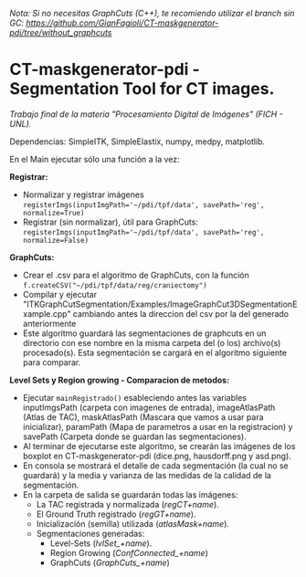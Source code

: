 *Nota: Si no necesitas GraphCuts (C++), te recomiendo utilizar el branch sin GC: https://github.com/GianFagioli/CT-maskgenerator-pdi/tree/without_graphcuts*

# CT-maskgenerator-pdi - Segmentation Tool for CT images.

*Trabajo final de la materia "Procesamiento Digital de Imágenes" (FICH - UNL).*

Dependencias: SimpleITK, SimpleElastix, numpy, medpy, matplotlib.

En el Main ejecutar sólo una función a la vez:

**Registrar:**
   - Normalizar y registrar imágenes `registerImgs(inputImgPath='~/pdi/tpf/data', savePath='reg', normalize=True)`
   - Registrar (sin normalizar), útil para GraphCuts: `registerImgs(inputImgPath='~/pdi/tpf/data', savePath='reg', normalize=False)`

**GraphCuts:**
   - Crear el .csv para el algoritmo de GraphCuts, con la función `f.createCSV("~/pdi/tpf/data/reg/craniectomy") `
   - Compilar y ejecutar "ITKGraphCutSegmentation/Examples/ImageGraphCut3DSegmentationExample.cpp" cambiando antes la direccion del csv por la del generado anteriormente
   - Este algoritmo guardará las segmentaciones de graphcuts en un directorio con ese nombre en la misma carpeta del (o los) archivo(s) procesado(s). Esta segmentación se cargará en el algoritmo siguiente para comparar.

**Level Sets y Region growing - Comparacion de metodos:**
   - Ejecutar `mainRegistrado()` esableciendo antes las variables inputImgsPath (carpeta con imagenes de entrada),     imageAtlasPath (Atlas de TAC), maskAtlasPath (Mascara que vamos a usar para inicializar), paramPath (Mapa de parametros a usar en la registracion) y savePath (Carpeta donde se guardan las segmentaciones).
   - Al terminar de ejecutarse este algoritmo, se crearán las imágenes de los boxplot en CT-maskgenerator-pdi (dice.png, hausdorff.png y asd.png).
   - En consola se mostrará el detalle de cada segmentación (la cual no se guardará) y la media y varianza de las medidas de la calidad de la segmentación.
   - En la carpeta de salida se guardarán todas las imágenes:
	   - La TAC registrada y normalizada (*regCT+name*).
	   - El Ground Truth registrado (*regGT+name*).
	   - Inicialización (semilla) utilizada (*atlasMask+name*).
	   - Segmentaciones generadas:
	      - Level-Sets (*lvlSet_+name*).
	      - Region Growing (*ConfConnected_+name*)
	      - GraphCuts (*GraphCuts_+name*)
